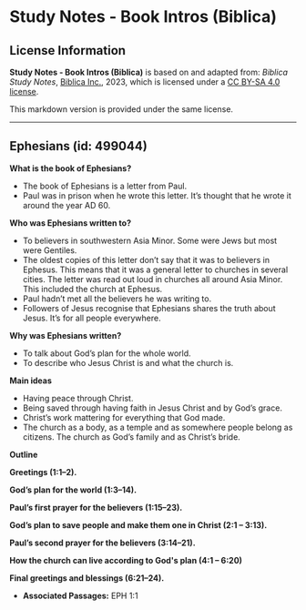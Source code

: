 # Study Notes - Book Intros (Biblica)

## License Information

**Study Notes - Book Intros (Biblica)** is based on and adapted from: _Biblica Study Notes_, [Biblica Inc.](https://www.biblica.com/), 2023, which is licensed under a [CC BY-SA 4.0 license](https://creativecommons.org/licenses/by-sa/4.0/legalcode.en).

This markdown version is provided under the same license.



--------------------------------

## Ephesians (id: 499044)

**What is the book of Ephesians?**

* The book of Ephesians is a letter from Paul.
* Paul was in prison when he wrote this letter. It’s thought that he wrote it around the year AD 60\.

**Who was Ephesians written to?**

* To believers in southwestern Asia Minor. Some were Jews but most were Gentiles.
* The oldest copies of this letter don’t say that it was to believers in Ephesus. This means that it was a general letter to churches in several cities. The letter was read out loud in churches all around Asia Minor. This included the church at Ephesus.
* Paul hadn’t met all the believers he was writing to.
* Followers of Jesus recognise that Ephesians shares the truth about Jesus. It’s for all people everywhere.

**Why was Ephesians written?**

* To talk about God’s plan for the whole world.
* To describe who Jesus Christ is and what the church is.

**Main ideas**

* Having peace through Christ.
* Being saved through having faith in Jesus Christ and by God’s grace.
* Christ’s work mattering for everything that God made.
* The church as a body, as a temple and as somewhere people belong as citizens. The church as God’s family and as Christ’s bride.

**Outline**

**Greetings (1:1–2\).**

**God’s plan for the world (1:3–14\).**

**Paul’s first prayer for the believers (1:15–23\).**

**God’s plan to save people and make them one in Christ (2:1 – 3:13\).**

**Paul’s second prayer for the believers (3:14–21\).**

**How the church can live according to God's plan (4:1 – 6:20\)**

**Final greetings and blessings (6:21–24\).**

* **Associated Passages:** EPH 1:1

